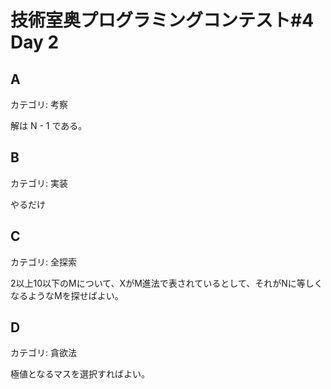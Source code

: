 # 技術室奥プログラミングコンテスト#4 Day 2

## A
カテゴリ: 考察

解は N - 1 である。

## B
カテゴリ: 実装

やるだけ

## C
カテゴリ: 全探索

2以上10以下のMについて、XがM進法で表されているとして、それがNに等しくなるようなMを探せばよい。

## D
カテゴリ: 貪欲法

極値となるマスを選択すればよい。
